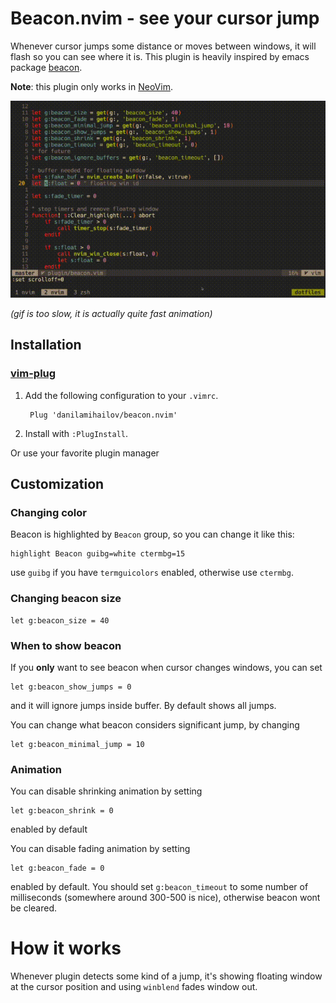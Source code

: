 # Beacon.nvim - see your cursor jump
Whenever cursor jumps some distance or moves between windows, it will flash so you can see where it is. This plugin is heavily inspired by emacs package [beacon](https://github.com/Malabarba/beacon).

**Note**: this plugin only works in [NeoVim](https://github.com/neovim/neovim).

<p><a target="_blank" rel="noopener noreferrer" href="/example-beacon.gif"><img src="/example-beacon.gif" alt="example-beacon.gif" style="max-width:100%;"></a></p>

*(gif is too slow, it is actually quite fast animation)*

## Installation

### [vim-plug](https://github.com/junegunn/vim-plug)
1. Add the following configuration to your `.vimrc`.

        Plug 'danilamihailov/beacon.nvim'

2. Install with `:PlugInstall`.

Or use your favorite plugin manager

## Customization

### Changing color
Beacon is highlighted by `Beacon` group, so you can change it like this:
```viml
highlight Beacon guibg=white ctermbg=15
```
use `guibg` if you have `termguicolors` enabled, otherwise use `ctermbg`.

### Changing beacon size
```viml
let g:beacon_size = 40
```

### When to show beacon
If you **only** want to see beacon when cursor changes windows, you can set
```viml
let g:beacon_show_jumps = 0
```
and it will ignore jumps inside buffer. By default shows all jumps.

You can change what beacon considers significant jump, by changing
```viml
let g:beacon_minimal_jump = 10
```

### Animation
You can disable shrinking animation by setting
```viml
let g:beacon_shrink = 0
```
enabled by default

You can disable fading animation by setting
```viml
let g:beacon_fade = 0
```
enabled by default. You should set `g:beacon_timeout` to some number of milliseconds (somewhere around 300-500 is nice), otherwise beacon wont be cleared.

# How it works
Whenever plugin detects some kind of a jump, it's showing floating window at the cursor position and using `winblend` fades window out.
